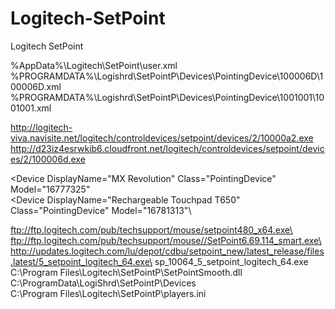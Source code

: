# Logitech-SetPoint
Logitech SetPoint

%AppData%\Logitech\SetPoint\user.xml\
%PROGRAMDATA%\Logishrd\SetPointP\Devices\PointingDevice\100006D\100006D.xml\
%PROGRAMDATA%\Logishrd\SetPointP\Devices\PointingDevice\1001001\1001001.xml

http://logitech-viva.navisite.net/logitech/controldevices/setpoint/devices/2/10000a2.exe
http://d23iz4esrwkib6.cloudfront.net/logitech/controldevices/setpoint/devices/2/100006d.exe

<Device DisplayName="MX Revolution" Class="PointingDevice" Model="16777325" \
<Device DisplayName="Rechargeable Touchpad T650" Class="PointingDevice" Model="16781313"\

ftp://ftp.logitech.com/pub/techsupport/mouse/setpoint480_x64.exe\
ftp://ftp.logitech.com/pub/techsupport/mouse//SetPoint6.69.114_smart.exe\
http://updates.logitech.com/lu/depot/cdbu/setpoint_new/latest_release/files.latest/5_setpoint_logitech_64.exe\
sp_10064_5_setpoint_logitech_64.exe\
C:\Program Files\Logitech\SetPointP\SetPointSmooth.dll\
C:\ProgramData\LogiShrd\SetPointP\Devices\
C:\Program Files\Logitech\SetPointP\players.ini
